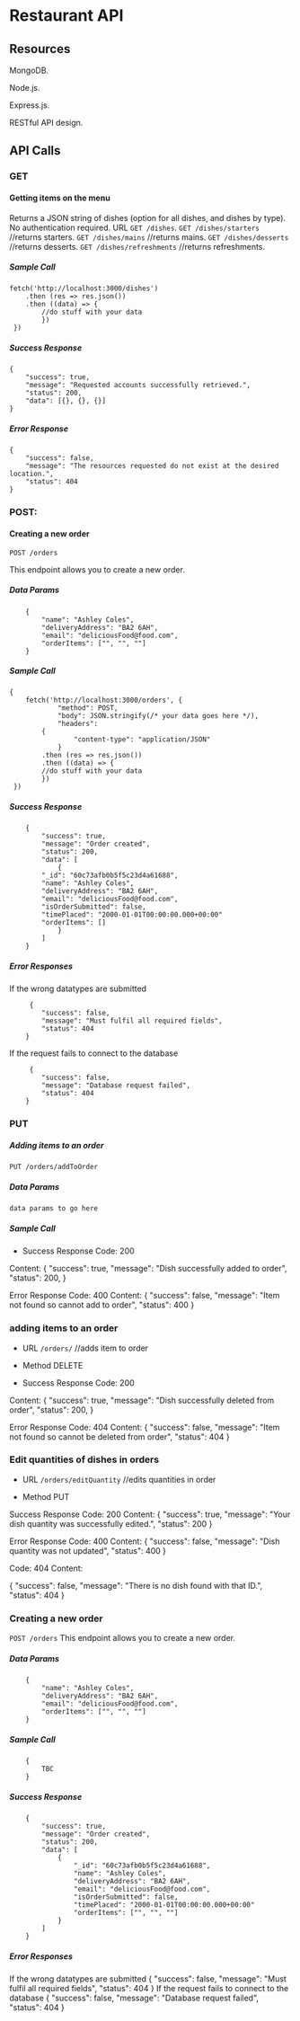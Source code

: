 # Restaurant API

## Resources
MongoDB. 

Node.js. 

Express.js. 

RESTful API design.

## API Calls

### GET

#### Getting items on the menu

Returns a JSON string of dishes (option for all dishes, and dishes by type). No authentication required.
URL
`GET /dishes`. 
`GET /dishes/starters`  //returns starters. 
`GET /dishes/mains`  //returns mains. 
`GET /dishes/desserts`  //returns desserts. 
`GET /dishes/refreshments`  //returns refreshments. 


##### Sample Call
	
	fetch('http://localhost:3000/dishes')
		.then (res => res.json())
		.then ((data) => {
			//do stuff with your data
			})
   	 })

##### Success Response
	
	{
		"success": true,
		"message": "Requested accounts successfully retrieved.",
		"status": 200,
		"data": [{}, {}, {}]
	}
	
##### Error Response

	{
		"success": false,
		"message": "The resources requested do not exist at the desired location.",
		"status": 404
	}
	

### POST: 

#### Creating a new order

`POST /orders`

This endpoint allows you to create a new order.


##### Data Params

        {
            "name": "Ashley Coles",
			"deliveryAddress": "BA2 6AH",
			"email": "deliciousFood@food.com",
			"orderItems": ["", "", ""]
        }


##### Sample Call

	{
		fetch('http://localhost:3000/orders', {
        		"method": POST,
        		"body": JSON.stringify(/* your data goes here */),
        		"headers": 
			{
            		"content-type": "application/JSON"
        		}
			.then (res => res.json())
			.then ((data) => {
			//do stuff with your data
			})
   	 })

##### Success Response

        {
            "success": true,
            "message": "Order created",
            "status": 200,
            "data": [
                {
		 	"_id": "60c73afb0b5f5c23d4a61688",
			"name": "Ashley Coles",
			"deliveryAddress": "BA2 6AH",
			"email": "deliciousFood@food.com",
			"isOrderSubmitted": false,
			"timePlaced": "2000-01-01T00:00:00.000+00:00"
			"orderItems": []
                }
            ]
        }
        

##### Error Responses

If the wrong datatypes are submitted

         {
            "success": false,
            "message": "Must fulfil all required fields",
            "status": 404
        }
		
If the request fails to connect to the database

         {
            "success": false,
            "message": "Database request failed",
            "status": 404
        }		

### PUT

##### Adding items to an order

`PUT /orders/addToOrder`

##### Data Params
	data params to go here
	
##### Sample Call
	
##### 

- Success Response
Code: 200

Content:
{
"success": true,
"message": "Dish successfully added to order",
"status": 200,
}

Error Response
Code: 400
Content:
{
"success": false,
"message": "Item not found so cannot add to order",
"status": 400
}

### adding items to an order
- URL
  `/orders/`  //adds item to order

- Method
  DELETE

- Success Response
  Code: 200

Content:
{
"success": true,
"message": "Dish successfully deleted from order",
"status": 200,
}

Error Response
Code: 404
Content:
{
"success": false,
"message": "Item not found so cannot be deleted from order",
"status": 404
}

### Edit quantities of dishes in orders
- URL
  `/orders/editQuantity`  //edits quantities in order

- Method
  PUT

Success Response
Code: 200
Content:
{
"success": true,
"message": "Your dish quantity was successfully edited.",
"status": 200
}

Error Response
Code: 400
Content:
{
"success": false,
"message": "Dish quantity was not updated",
"status": 400
}

Code: 404
Content:

{
"success": false,
"message": "There is no dish found with that ID.",
"status": 404
}


### Creating a new order
`POST /orders`
This endpoint allows you to create a new order.
##### Data Params
        {
            "name": "Ashley Coles",
			"deliveryAddress": "BA2 6AH",
			"email": "deliciousFood@food.com",
			"orderItems": ["", "", ""]
        }
##### Sample Call
		{
			TBC
		}
##### Success Response
        {
            "success": true,
            "message": "Order created",
            "status": 200,
            "data": [
                {
		            "_id": "60c73afb0b5f5c23d4a61688",
					"name": "Ashley Coles",
					"deliveryAddress": "BA2 6AH",
					"email": "deliciousFood@food.com",
					"isOrderSubmitted": false,
					"timePlaced": "2000-01-01T00:00:00.000+00:00"
					"orderItems": ["", "", ""]
                }
            ]
        }
##### Error Responses
If the wrong datatypes are submitted
{
"success": false,
"message": "Must fulfil all required fields",
"status": 404
}
If the request fails to connect to the database
{
"success": false,
"message": "Database request failed",
"status": 404
}		

